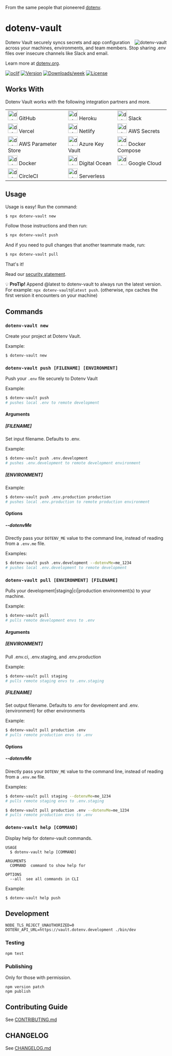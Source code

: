 From the same people that pioneered [dotenv](https://github.com/motdotla/dotenv).

# dotenv-vault

<img src="https://raw.githubusercontent.com/dotenv-org/dotenv-vault/master/dotenv-vault.png" alt="dotenv-vault" align="right" />

Dotenv Vault securely syncs secrets and app configuration across your machines, environments, and team members. Stop sharing .env files over insecure channels like Slack and email.

Learn more at [dotenv.org](https://dotenv.org).

[![oclif](https://img.shields.io/badge/cli-oclif-brightgreen.svg)](https://oclif.io)
[![Version](https://img.shields.io/npm/v/dotenv-vault.svg)](https://npmjs.org/package/dotenv-vault)
[![Downloads/week](https://img.shields.io/npm/dw/dotenv-vault.svg)](https://npmjs.org/package/dotenv-vault)
[![License](https://img.shields.io/npm/l/dotenv-vault.svg)](https://github.com/dotenv-org/dotenv-vault/blob/master/package.json)

## Works With

Dotenv Vault works with the following integration partners and more.

<table>
  <tr>
    <td>
      <span><img src="https://raw.githubusercontent.com/dotenv-org/dotenv-vault/master/partners/github.png" alt="dotenv-vault + github", width="30" /></span> <span>GitHub</span>
    </td>
    <td>
      <span><img src="https://raw.githubusercontent.com/dotenv-org/dotenv-vault/master/partners/heroku.png" alt="dotenv-vault + Heroku", width="30" /></span> <span>Heroku</span>
    </td>
    <td>
      <span><img src="https://raw.githubusercontent.com/dotenv-org/dotenv-vault/master/partners/slack.png" alt="dotenv-vault + Slack", width="30" /></span> <span>Slack</span>
    </td>
  </tr>
  <tr>
    <td>
      <span><img src="https://raw.githubusercontent.com/dotenv-org/dotenv-vault/master/partners/vercel.png" alt="dotenv-vault + Vercel", width="30" /></span> <span>Vercel</span>
    </td>
    <td>
      <span><img src="https://raw.githubusercontent.com/dotenv-org/dotenv-vault/master/partners/netlify.png" alt="dotenv-vault + Netlify", width="30" /></span> <span>Netlify</span>
    </td>
    <td>
      <span><img src="https://raw.githubusercontent.com/dotenv-org/dotenv-vault/master/partners/aws.png" alt="dotenv-vault + AWS Secrets", width="30" /></span> <span>AWS Secrets</span>
    </td>
  </tr>
  <tr>
    <td>
      <span><img src="https://raw.githubusercontent.com/dotenv-org/dotenv-vault/master/partners/aws.png" alt="dotenv-vault + AWS Parameter Store", width="30" /></span> <span>AWS Parameter Store</span>
    </td>
    <td>
      <span><img src="https://raw.githubusercontent.com/dotenv-org/dotenv-vault/master/partners/microsoft.png" alt="dotenv-vault + Azure Key Vault", width="30" /></span> <span>Azure Key Vault</span>
    </td>
    <td>
      <span><img src="https://raw.githubusercontent.com/dotenv-org/dotenv-vault/master/partners/docker.png" alt="dotenv-vault + Docker Compose", width="30" /></span> <span>Docker Compose</span>
    </td>
  </tr>
  <tr>
    <td>
      <span><img src="https://raw.githubusercontent.com/dotenv-org/dotenv-vault/master/partners/docker.png" alt="dotenv-vault + Docker", width="30" /></span> <span>Docker</span>
    </td>
    <td>
      <span><img src="https://raw.githubusercontent.com/dotenv-org/dotenv-vault/master/partners/digitalocean.png" alt="dotenv-vault + Digital Ocean", width="30" /></span> <span>Digital Ocean</span>
    </td>
    <td>
      <span><img src="https://raw.githubusercontent.com/dotenv-org/dotenv-vault/master/partners/google.png" alt="dotenv-vault + Google Cloud", width="30" /></span> <span>Google Cloud</span>
    </td>
  </tr>
  <tr>
    <td>
      <span><img src="https://raw.githubusercontent.com/dotenv-org/dotenv-vault/master/partners/circleci.png" alt="dotenv-vault + CircleCI", width="30" /></span> <span>CircleCI</span>
    </td>
    <td>
      <span><img src="https://raw.githubusercontent.com/dotenv-org/dotenv-vault/master/partners/serverless.png" alt="dotenv-vault + Serverless", width="30" /></span> <span>Serverless</span>
    </td>
    <td>
    </td>
  </tr>
</table>

## Usage

Usage is easy! Run the command:

```bash
$ npx dotenv-vault new
```

Follow those instructions and then run:

```bash
$ npx dotenv-vault push
```

And if you need to pull changes that another teammate made, run:

```bash
$ npx dotenv-vault pull
```

That's it!

Read our [security statement](https://www.dotenv.org/security).

💡 **ProTip!** Append @latest to dotenv-vault to always run the latest version. For example: `npx dotenv-vault@latest push`. (otherwise, npx caches the first version it encounters on your machine)

## Commands

### `dotenv-vault new`

Create your project at Dotenv Vault.

Example:

```bash
$ dotenv-vault new
```

### `dotenv-vault push [FILENAME] [ENVIRONMENT]`

Push your `.env` file securely to Dotenv Vault

Example:

```bash
$ dotenv-vault push
# pushes local .env to remote development
```

#### Arguments

##### [FILENAME]

Set input filename. Defaults to .env.

Example:

```bash
$ dotenv-vault push .env.development
# pushes .env.development to remote development environment
```

##### [ENVIRONMENT]

Example:

```bash
$ dotenv-vault push .env.production production
# pushes local .env.production to remote production environment
```

#### Options

##### --dotenvMe

Directly pass your `DOTENV_ME` value to the command line, instead of reading from a `.env.me` file.

Examples:

```bash
$ dotenv-vault push .env.development --dotenvMe=me_1234
# pushes local .env.development to remote development
```

### `dotenv-vault pull [ENVIRONMENT] [FILENAME]`

Pulls your development|staging|ci|production environment(s) to your machine.

Example:

```bash
$ dotenv-vault pull
# pulls remote development envs to .env
```

#### Arguments

##### [ENVIRONMENT]

Pull .env.ci, .env.staging, and .env.production

Example:

```bash
$ dotenv-vault pull staging
# pulls remote staging envs to .env.staging
```

##### [FILENAME]

Set output filename. Defaults to .env for development and .env.{environment} for other environments

Example:

```bash
$ dotenv-vault pull production .env
# pulls remote production envs to .env
```

#### Options

##### --dotenvMe

Directly pass your `DOTENV_ME` value to the command line, instead of reading from a `.env.me` file.

Examples:

```bash
$ dotenv-vault pull staging --dotenvMe=me_1234
# pulls remote staging envs to .env.staging

$ dotenv-vault pull production .env --dotenvMe=me_1234
# pulls remote production envs to .env
```

### `dotenv-vault help [COMMAND]`

Display help for dotenv-vault commands.

```
USAGE
  $ dotenv-vault help [COMMAND]

ARGUMENTS
  COMMAND  command to show help for

OPTIONS
  --all  see all commands in CLI
```

Example:

```
$ dotenv-vault help push
```



## Development

```
NODE_TLS_REJECT_UNAUTHORIZED=0 DOTENV_API_URL=https://vault.dotenv.development ./bin/dev
```

### Testing

```
npm test
```

### Publishing

Only for those with permission.

```
npm version patch
npm publish
```

## Contributing Guide

See [CONTRIBUTING.md](CONTRIBUTING.md)

## CHANGELOG

See [CHANGELOG.md](CHANGELOG.md)
